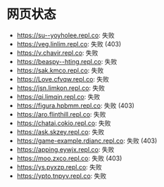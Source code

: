 # 网页状态
- https://su--yoyholee.repl.co: 失败
- https://veg.linlim.repl.co: 失败 (403)
- https://v.chavir.repl.co: 失败
- https://beaspy--hting.repl.co: 失败
- https://sak.kmco.repl.co: 失败
- https://Love.cfvqw.repl.co: 失败
- https://jsn.limkon.repl.co: 失败
- https://qi.limqin.repl.co: 失败
- https://figura.hpbmm.repl.co: 失败 (403)
- https://aro.flinthill.repl.co: 失败
- https://chatai.cokio.repl.co: 失败
- https://ask.skzey.repl.co: 失败
- https://game-example.rdianc.repl.co: 失败 (403)
- https://apping.eywjx.repl.co: 失败
- https://moo.zxco.repl.co: 失败 (403)
- https://ys.pyxzp.repl.co: 失败
- https://ypto.tnpyv.repl.co: 失败
